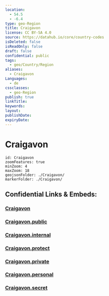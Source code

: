 ```yaml
---
location:
  - 54.5
  - -6.4
type: geo-Region
title: Craigavon
license: CC BY-SA 4.0
source: https://datahub.io/core/country-codes
isDeleted: false
isReadOnly: false
draft: false
confidential: public
tags:
  - geo/Country/Region
aliases:
  - Craigavon
Languages:
  - de
cssclasses:
  - geo-Region
publish: true
linkTitle:
keywords:
layout:
publishDate:
expiryDate:
---
```


# Craigavon

```leaflet
id: Craigavon
zoomFeatures: true 
minZoom: 4 
maxZoom: 18
geojsonFolder: ./Craigavon/
markerFolder: ./Craigavon/
```


## Confidential Links & Embeds: 

### [Craigavon](/_Standards/Earth/Continent/Europe/Europe~North/UK/Ireland~North/counties~Ireland~North/Armagh-City,Banbridge_and_Craig/cities~Armagh-City,Banbridge_and_Craig/Craigavon.md) 

### [Craigavon.public](/_public/Earth/Continent/Europe/Europe~North/UK/Ireland~North/counties~Ireland~North/Armagh-City,Banbridge_and_Craig/cities~Armagh-City,Banbridge_and_Craig/Craigavon.public.md) 

### [Craigavon.internal](/_internal/Earth/Continent/Europe/Europe~North/UK/Ireland~North/counties~Ireland~North/Armagh-City,Banbridge_and_Craig/cities~Armagh-City,Banbridge_and_Craig/Craigavon.internal.md) 

### [Craigavon.protect](/_protect/Earth/Continent/Europe/Europe~North/UK/Ireland~North/counties~Ireland~North/Armagh-City,Banbridge_and_Craig/cities~Armagh-City,Banbridge_and_Craig/Craigavon.protect.md) 

### [Craigavon.private](/_private/Earth/Continent/Europe/Europe~North/UK/Ireland~North/counties~Ireland~North/Armagh-City,Banbridge_and_Craig/cities~Armagh-City,Banbridge_and_Craig/Craigavon.private.md) 

### [Craigavon.personal](/_personal/Earth/Continent/Europe/Europe~North/UK/Ireland~North/counties~Ireland~North/Armagh-City,Banbridge_and_Craig/cities~Armagh-City,Banbridge_and_Craig/Craigavon.personal.md) 

### [Craigavon.secret](/_secret/Earth/Continent/Europe/Europe~North/UK/Ireland~North/counties~Ireland~North/Armagh-City,Banbridge_and_Craig/cities~Armagh-City,Banbridge_and_Craig/Craigavon.secret.md)


